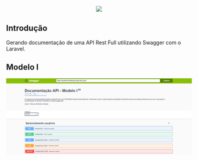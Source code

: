 <p align="center"><img src="https://laravel.com/assets/img/components/logo-laravel.svg"></p>

## Introdução

Gerando documentação de uma API Rest Full utilizando Swagger com o Laravel.


## Modelo I

<img src="modelo1.png">